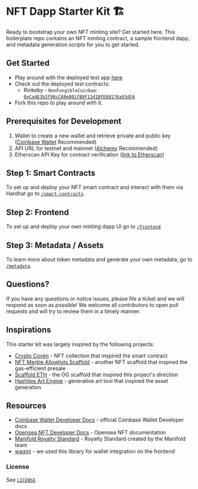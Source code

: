# NFT Dapp Starter Kit 🏗️

Ready to bootstrap your own NFT minting site? Get started here. This boilerplate repo contains an NFT minting contract, a sample frontend dapp, and metadata generation scripts for you to get started.

## Get Started

- Play around with the deployed test app [here](https://nft-dapp-starter-kit-v2.vercel.app/)
- Check out the deployed test contracts:
  - Rinkeby - `NonFungibleCoinbae`: [`0xCa4E3b3f98cCA9e801f88F13d1BfE68176a03dFA`](https://rinkeby.etherscan.io/address/0xCa4E3b3f98cCA9e801f88F13d1BfE68176a03dFA)
- Fork this repo to play around with it.

## Prerequisites for Development

1. Wallet to create a new wallet and retrieve private and public key ([Coinbase Wallet](https://chrome.google.com/webstore/detail/coinbase-wallet-extension/hnfanknocfeofbddgcijnmhnfnkdnaad?hl=en) Recommended)
2. API URL for testnet and mainnet ([Alchemy](https://dashboard.alchemyapi.io/) Recommended)
3. Etherscan API Key for contract verification ([link to Etherscan](https://etherscan.io/))

## Step 1: Smart Contracts

To set up and deploy your NFT smart contract and interact with them via Hardhat go to [`/smart-contracts`](smart-contracts).

## Step 2: Frontend

To set up and deploy your own minting dapp UI go to [`/frontend`](frontend)

## Step 3: Metadata / Assets

To learn more about token metadata and generate your own metadata, go to [`/metadata`](metadata).

## Questions?

If you have any questions or notice issues, please file a ticket and we will respond as soon as possible! We welcome all contributors to open pull requests and will try to review them in a timely manner.

## Inspirations

This starter kit was largely inspired by the following projects:

- [Crypto Coven](https://www.cryptocoven.xyz/) - NFT collection that inspired the smart contract
- [NFT Merkle Allowlists Scaffold](https://github.com/straightupjac/nft-merkle-allowlist-scaffold) - another NFT scaffold that inspired the gas-efficient presale
- [Scaffold ETH](https://github.com/scaffold-eth/scaffold-eth) - the OG scaffold that inspired this project's direction
- [Hashlips Art Engine](https://github.com/HashLips/hashlips_art_engine) - generative art tool that inspired the asset generation

## Resources

- [Coinbase Wallet Developer Docs](https://docs.cloud.coinbase.com/wallet-sdk/docs) - official Coinbase Wallet Developer docs
- [Opensea NFT Developer Docs](https://docs.opensea.io/) - Opensea NFT documentation
- [Manifold Royalty Standard](https://manifoldxyz.substack.com/p/royaltyregistryxyz?s=r) - Royalty Standard created by the Manifold team
- [wagmi](https://github.com/tmm/wagmi) - we used this library for wallet integration on the frontend

### License

See [`LICENSE`](/LICENSE)

